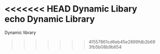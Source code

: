 <<<<<<< HEAD
Dynamic Libary echo Dynamic Library
=======
Dynamic library
>>>>>>> 4f557861cd6eb45e2899fdb2b693fb5b08b9b654
